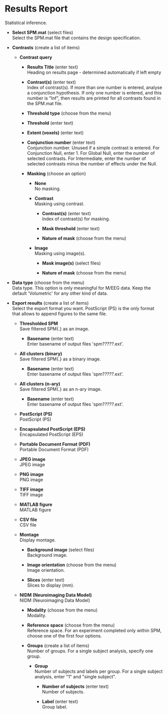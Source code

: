 # Results Report  
Statistical inference.

* **Select SPM.mat** (select files)  
Select the SPM.mat file that contains the design specification.

* **Contrasts** (create a list of items)  

    * **Contrast query**   

        * **Results Title** (enter text)  
        Heading on results page - determined automatically if left empty

        * **Contrast(s)** (enter text)  
        Index of contrast(s). If more than one number is entered, analyse a conjunction hypothesis.
        If only one number is entered, and this number is "Inf", then results are printed for all contrasts found in the SPM.mat file.

        * **Threshold type** (choose from the menu)  

        * **Threshold** (enter text)  

        * **Extent (voxels)** (enter text)  

        * **Conjunction number** (enter text)  
        Conjunction number. Unused if a simple contrast is entered.
        For Conjunction Null, enter 1.
        For Global Null, enter the number of selected contrasts.
        For Intermediate, enter the number of selected contrasts minus the number of effects under the Null.

        * **Masking** (choose an option)  

            * **None**   
            No masking.

            * **Contrast**   
            Masking using contrast.

                * **Contrast(s)** (enter text)  
                Index of contrast(s) for masking.

                * **Mask threshold** (enter text)  

                * **Nature of mask** (choose from the menu)  

            * **Image**   
            Masking using image(s).

                * **Mask image(s)** (select files)  

                * **Nature of mask** (choose from the menu)  

* **Data type** (choose from the menu)  
Data type. This option is only meaningful for M/EEG data. Keep the default 'Volumetric' for any other kind of data.

* **Export results** (create a list of items)  
Select the export format you want. PostScript (PS) is the only format that allows to append figures to the same file.

    * **Thresholded SPM**   
    Save filtered SPM{.} as an image.

        * **Basename** (enter text)  
        Enter basename of output files 'spm?_????_<basename>.ext'.

    * **All clusters (binary)**   
    Save filtered SPM{.} as a binary image.

        * **Basename** (enter text)  
        Enter basename of output files 'spm?_????_<basename>.ext'.

    * **All clusters (n-ary)**   
    Save filtered SPM{.} as an n-ary image.

        * **Basename** (enter text)  
        Enter basename of output files 'spm?_????_<basename>.ext'.

    * **PostScript (PS)**   
    PostScript (PS)

    * **Encapsulated PostScript (EPS)**   
    Encapsulated PostScript (EPS)

    * **Portable Document Format (PDF)**   
    Portable Document Format (PDF)

    * **JPEG image**   
    JPEG image

    * **PNG image**   
    PNG image

    * **TIFF image**   
    TIFF image

    * **MATLAB figure**   
    MATLAB figure

    * **CSV file**   
    CSV file

    * **Montage**   
    Display montage.

        * **Background image** (select files)  
        Background image.

        * **Image orientation** (choose from the menu)  
        Image orientation.

        * **Slices** (enter text)  
        Slices to display (mm).

    * **NIDM (Neuroimaging Data Model)**   
    NIDM (Neuroimaging Data Model)

        * **Modality** (choose from the menu)  
        Modality.

        * **Reference space** (choose from the menu)  
        Reference space. For an experiment completed only within SPM, choose one of the first four options.

        * **Groups** (create a list of items)  
        Number of groups. For a single subject analysis, specify one group.

            * **Group**   
            Number of subjects and labels per group. For a single subject analysis, enter "1" and "single subject".

                * **Number of subjects** (enter text)  
                Number of subjects.

                * **Label** (enter text)  
                Group label.

